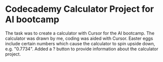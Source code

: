 
# Codecademy Calculator Project for AI bootcamp

The task was to create a calculator with Cursor for the AI bootcamp.
The calculator was drawn by me, coding was aided with Cursor. Easter eggs include certain numbers which cause the calculator to spin upside down, e.g. "0.7734". Added a ? button to provide information about the calculator project.